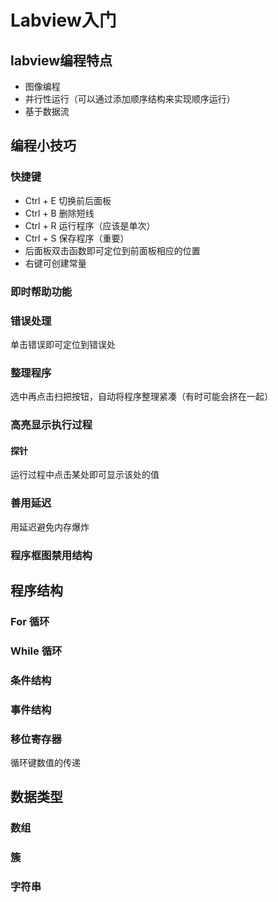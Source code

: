 # Labview入门
## labview编程特点
* 图像编程
* 并行性运行（可以通过添加顺序结构来实现顺序运行）
* 基于数据流
## 编程小技巧
### 快捷键
* Ctrl + E 切换前后面板
* Ctrl + B 删除短线
* Ctrl + R 运行程序（应该是单次）
* Ctrl + S 保存程序（重要）
* 后面板双击函数即可定位到前面板相应的位置
* 右键可创建常量
### 即时帮助功能
### 错误处理
单击错误即可定位到错误处
### 整理程序
选中再点击扫把按钮，自动将程序整理紧凑（有时可能会挤在一起）
### 高亮显示执行过程
#### 探针
运行过程中点击某处即可显示该处的值
### 善用延迟
用延迟避免内存爆炸
### 程序框图禁用结构
## 程序结构
### For 循环
### While 循环
### 条件结构
### 事件结构
### 移位寄存器
循环键数值的传递
## 数据类型
### 数组
### 簇
### 字符串
